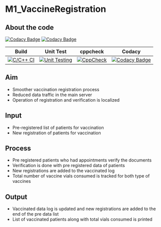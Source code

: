 # M1_VaccineRegistration
## About the code

[![Codacy Badge](https://api.codacy.com/project/badge/Grade/b484ad37870247a8b79c6352c4dbd231)](https://app.codacy.com/gh/19wh5a0202-Ujwala/M1_VaccineRegistration?utm_source=github.com&utm_medium=referral&utm_content=19wh5a0202-Ujwala/M1_VaccineRegistration&utm_campaign=Badge_Grade_Settings)
[![Codacy Badge](https://app.codacy.com/project/badge/Grade/eaaf0ce5b49b4983a6ef55de97a710f2)](https://www.codacy.com/gh/19wh5a0202-Ujwala/M1_VaccineRegistration/dashboard?utm_source=github.com&amp;utm_medium=referral&amp;utm_content=19wh5a0202-Ujwala/M1_VaccineRegistration&amp;utm_campaign=Badge_Grade)


|Build|Unit Test|cppcheck|Codacy|
|:--:|:--:|:--:|:--:|
|[![C/C++ CI](https://github.com/19wh5a0202-Ujwala/M1_VaccineRegistration/actions/workflows/c-build.yml/badge.svg)](https://github.com/19wh5a0202-Ujwala/M1_VaccineRegistration/actions/workflows/c-build.yml)|[![Unit Testing](https://github.com/19wh5a0202-Ujwala/M1_VaccineRegistration/actions/workflows/c-build.yml/badge.svg)](https://github.com/19wh5a0202-Ujwala/M1_VaccineRegistration/actions/workflows/c-build.yml)|[![CppCheck](https://github.com/19wh5a0202-Ujwala/M1_VaccineRegistration/actions/workflows/c-build.yml/badge.svg)](https://github.com/19wh5a0202-Ujwala/M1_VaccineRegistration/actions/workflows/c-build.yml)|[![Codacy Badge](https://app.codacy.com/project/badge/Grade/eaaf0ce5b49b4983a6ef55de97a710f2)](https://www.codacy.com/gh/19wh5a0202-Ujwala/M1_VaccineRegistration/dashboard?utm_source=github.com&amp;utm_medium=referral&amp;utm_content=19wh5a0202-Ujwala/M1_VaccineRegistration&amp;utm_campaign=Badge_Grade)|



## Aim
* Smoother vaccination registration process
* Reduced data traffic in the main server
* Operation of registration and verification is localized
## Input
* Pre-registered list of patients for vaccination
* New registration of patients for vaccination
## Process
* Pre registered patients who had appointments verify the documents
* Verification is done with pre registered data of patients
* New registrations are added to the vaccinated log
* Total number of vaccine vials consumed is tracked for both type of vaccines
## Output
* Vaccinated data log is updated and new registrations are added to the end of the pre data list
* List of vaccinated patients along with total vials consumed is printed

